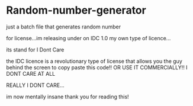 # Random-number-generator
just a batch file that generates random number

for license...im releasing under on IDC 1.0
my own type of licence...

its stand for I Dont Care

the IDC licence is a revolutionary type of license that allows you the guy behind the screen to copy paste this code!! OR USE IT COMMERCIALLY!!
I DONT CARE AT ALL

REALLY I DONT CARE... 


im now mentally insane thank you for reading this!
